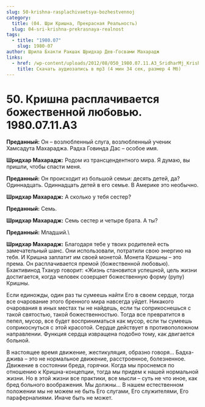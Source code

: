 ```yaml
---
slug: 50-krishna-rasplachivaetsya-bozhestvennoj
category:
  title: (04. Шри Кришна, Прекрасная Реальность)
  slug: 04-sri-krishna-prekrasnaya-realnost
tags:
  - title: "1980.07"
    slug: 1980-07
author: Шрила Бхакти Ракшак Шридхар Дев-Госвами Махарадж
links:
  - href: /wp-content/uploads/2012/08/050_1980.07.11.A3_SridharMj_Krishna_rasplachivayetsya_bojestvennoy_lyubovyu.mp3
    title: Скачать аудиозапись в mp3 (4 мин 34 сек, размер 4 Мб)
---
```


# 50. Кришна расплачивается божественной любовью. 1980.07.11.A3

**Преданный:** Он – возлюбленный слуга, возлюбленный ученик Хамсадута Махараджа. Радха Говинда Дас – особое имя.

**Шридхар Махарадж:** Родом из трансцендентного мира. Я думаю, вы пришли, чтобы спасти меня.

**Преданный:** Он происходит из большой семьи: десять детей, да? Одиннадцать. Одиннадцать детей в его семье. В Америке это необычно.

**Шридхар Махарадж:** А сколько у тебя сестер?

**Преданный:** Семь.

**Шридхар Махарадж:** Семь сестер и четыре брата. А ты?

**Преданный:** Младший.\


**Шридхар Махарадж:** Благодаря тебе у твоих родителей есть замечательный шанс. Они использовали, потратили свою энергию на тебя. И Кришна заплатит им своей монетой. Монета Кришны – это према. Он расплачивается премой (божественной любовью). Бхактивинод Тхакур говорит: «Жизнь становится успешной, цель жизни достигается, когда человек созерцает божественную форму (рупу) Кришны.

Если единожды, один раз ты сумеешь найти Его в своем сердце, тогда все очарование этого бренного мира навсегда уйдет. Никакого очарования в иных местах ты не найдешь, если ты соприкоснешься с такой святостью, такой божественностью. Тогда все превратится в пепел, мусор, все будет восприниматься как мусор, если ты сумеешь соприкоснуться с этой красотой. Сердце действует в противоположном направлении. Функция сердца извращена подобно тому, как двигается больной.

В настоящее время движение, жестикуляция, образно говоря… Бадха-джива – это не нормальное движение, расстроенное, болезненное. Движение в состоянии бреда, горячки. Когда мы проснемся по отношению к Кришна-концепции, тогда мы придем к нашей нормальной жизни. Но в этой жизни все практики, все мысли – суть не что иное, как бред больного воображения. Мы должны… В нашем естественном положении мы не можем не быть Его слугами, Его служителями, Его параферналиями. Иначе быть не может.

